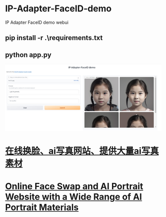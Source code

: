 # IP-Adapter-FaceID-demo
IP Adapter FaceID demo webui


## pip install -r .\requirements.txt
## python app.py

![image](https://github.com/whitebaby/IP-Adapter-FaceID-demo/blob/main/demo.png)

# [在线换脸、ai写真网站、提供大量ai写真素材](https://facesswap.com/)

# [Online Face Swap and AI Portrait Website with a Wide Range of AI Portrait Materials](https://facesswap.com/)

